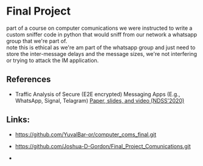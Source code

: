 # Final Project

part of a course on computer comunications we were instructed to write a custom sniffer code in python that would sniff from our network a whatsapp group that we're part of. <br/>
note this is ethical as we're am part of the whatsapp group and just need to store the inter-message delays and the message sizes, we're not interfering or trying to attack the IM application.<br/>


## References
* Traffic Analysis of Secure (E2E encrypted) Messaging Apps (E.g., WhatsApp, Signal, Telagram)
[Paper, slides, and video (NDSS'2020)](https://www.ndss-symposium.org/ndss-paper/practical-traffic-analysis-attacks-on-secure-messaging-applications/)

## Links:
* https://github.com/YuvalBar-or/computer_coms_final.git
* https://github.com/Joshua-D-Gordon/Final_Project_Comunications.git

* 

